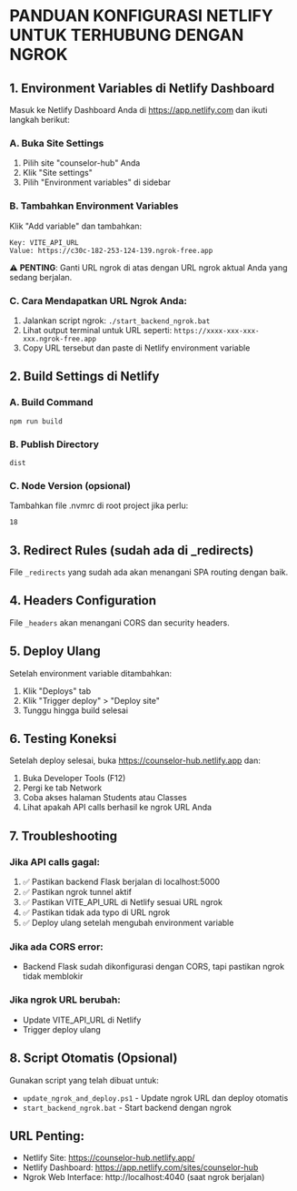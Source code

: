# PANDUAN KONFIGURASI NETLIFY UNTUK TERHUBUNG DENGAN NGROK

## 1. Environment Variables di Netlify Dashboard

Masuk ke Netlify Dashboard Anda di https://app.netlify.com dan ikuti langkah berikut:

### A. Buka Site Settings
1. Pilih site "counselor-hub" Anda
2. Klik "Site settings" 
3. Pilih "Environment variables" di sidebar

### B. Tambahkan Environment Variables
Klik "Add variable" dan tambahkan:

```
Key: VITE_API_URL
Value: https://c30c-182-253-124-139.ngrok-free.app
```

⚠️ **PENTING**: Ganti URL ngrok di atas dengan URL ngrok aktual Anda yang sedang berjalan.

### C. Cara Mendapatkan URL Ngrok Anda:
1. Jalankan script ngrok: `./start_backend_ngrok.bat`
2. Lihat output terminal untuk URL seperti: `https://xxxx-xxx-xxx-xxx.ngrok-free.app`
3. Copy URL tersebut dan paste di Netlify environment variable

## 2. Build Settings di Netlify

### A. Build Command
```
npm run build
```

### B. Publish Directory
```
dist
```

### C. Node Version (opsional)
Tambahkan file .nvmrc di root project jika perlu:
```
18
```

## 3. Redirect Rules (sudah ada di _redirects)

File `_redirects` yang sudah ada akan menangani SPA routing dengan baik.

## 4. Headers Configuration

File `_headers` akan menangani CORS dan security headers.

## 5. Deploy Ulang

Setelah environment variable ditambahkan:
1. Klik "Deploys" tab
2. Klik "Trigger deploy" > "Deploy site"
3. Tunggu hingga build selesai

## 6. Testing Koneksi

Setelah deploy selesai, buka https://counselor-hub.netlify.app dan:
1. Buka Developer Tools (F12)
2. Pergi ke tab Network
3. Coba akses halaman Students atau Classes
4. Lihat apakah API calls berhasil ke ngrok URL Anda

## 7. Troubleshooting

### Jika API calls gagal:
1. ✅ Pastikan backend Flask berjalan di localhost:5000
2. ✅ Pastikan ngrok tunnel aktif
3. ✅ Pastikan VITE_API_URL di Netlify sesuai URL ngrok
4. ✅ Pastikan tidak ada typo di URL ngrok
5. ✅ Deploy ulang setelah mengubah environment variable

### Jika ada CORS error:
- Backend Flask sudah dikonfigurasi dengan CORS, tapi pastikan ngrok tidak memblokir

### Jika ngrok URL berubah:
- Update VITE_API_URL di Netlify
- Trigger deploy ulang

## 8. Script Otomatis (Opsional)

Gunakan script yang telah dibuat untuk:
- `update_ngrok_and_deploy.ps1` - Update ngrok URL dan deploy otomatis
- `start_backend_ngrok.bat` - Start backend dengan ngrok

## URL Penting:
- Netlify Site: https://counselor-hub.netlify.app/
- Netlify Dashboard: https://app.netlify.com/sites/counselor-hub
- Ngrok Web Interface: http://localhost:4040 (saat ngrok berjalan)
